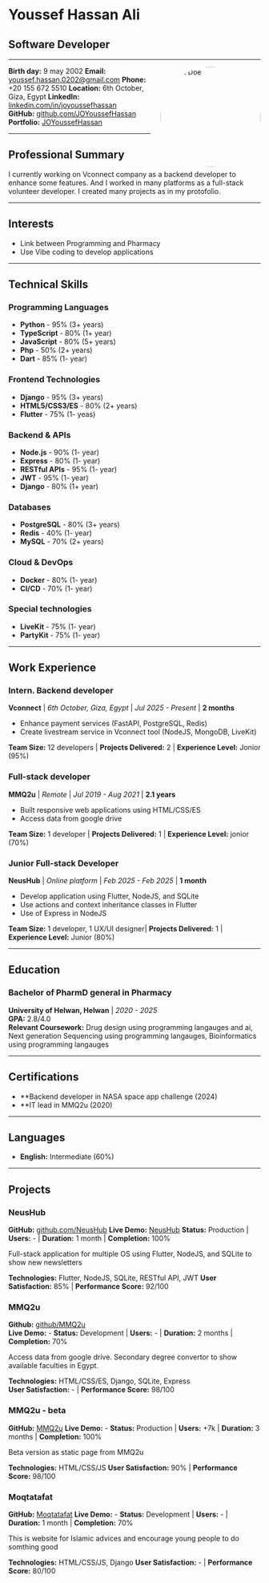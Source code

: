 <!--

-->

# Youssef Hassan Ali
## Software Developer

---

<img src="https://media.licdn.com/dms/image/v2/D4D03AQHt8uDrQks9pg/profile-displayphoto-shrink_400_400/B4DZWTnI7MHkAg-/0/1741938268535?e=1760572800&v=beta&t=NR67lY1gDq2V6D7qyfqFHmmOmE_hDlbdHkafLjtJL3I" alt="John Doe" width="200" style="border-radius: 50%; float: right; margin-left: 20px;"/>

**Birth day:** 9 may 2002
**Email:** youssef.hassan.0202@gmail.com
**Phone:** +20 155 672 5510
**Location:** 6th October, Giza, Egypt
**LinkedIn:** [linkedin.com/in/joyoussefhassan](https://linkedin.com/in/joyoussefhassan)  
**GitHub:** [github.com/JOYoussefHassan](https://github.com/JOYoussefHassan)  
**Portfolio:** [JOYoussefHassan](https://joyoussefhassan.github.io/JOYoussefHassan)

---

## Professional Summary

I currently working on Vconnect company as a backend developer to enhance some features. And I worked in many platforms as a full-stack volunteer developer. I created many projects as in my protofolio.

---

## Interests

- Link between Programming and Pharmacy
- Use Vibe coding to develop applications

---

## Technical Skills

### Programming Languages
- **Python** - 95% (3+ years)
- **TypeScript** - 80% (1+ year)
- **JavaScript** - 80% (5+ years)
- **Php** - 50% (2+ years)
- **Dart** - 85% (1- year)

### Frontend Technologies
- **Django** - 95% (3+ years)
- **HTML5/CSS3/ES** - 80% (2+ years)
- **Flutter** - 75% (1- yeas)

### Backend & APIs
- **Node.js** - 90% (1- year)
- **Express** - 80% (1- year)
- **RESTful APIs** - 95% (1- year)
- **JWT** - 95% (1- year)
- **Django** - 80% (1+ year)

### Databases
- **PostgreSQL** - 80% (3+ years)
- **Redis** - 40% (1- year)
- **MySQL** - 70% (2+ years)

### Cloud & DevOps
- **Docker** - 80% (1- year)
- **CI/CD** - 70% (1- year)

### Special technologies
- **LiveKit** - 75% (1- year)
- **PartyKit** - 75% (1- year)

---

## Work Experience

### Intern. Backend developer
**Vconnect** | *6th October, Giza, Egypt* | *Jul 2025 - Present* | **2 months**

- Enhance payment services (FastAPI, PostgreSQL, Redis)
- Create livestream service in Vconnect tool (NodeJS, MongoDB, LiveKit)

**Team Size:** 12 developers | **Projects Delivered:** 2 | **Experience Level:** Jonior (95%)

### Full-stack developer
**MMQ2u** | *Remote* | *Jul 2019 - Aug 2021* | **2.1 years**

- Built responsive web applications using HTML/CSS/ES
- Access data from google drive

**Team Size:** 1 developer | **Projects Delivered:** 1 | **Experience Level:** jonior (70%)

### Junior Full-stack Developer
**NeusHub** | *Online platform* | *Feb 2025 - Feb 2025* | **1 month**

- Develop application using Flutter, NodeJS, and SQLite
- Use actions and context inheritance classes in Flutter
- Use of Express in NodeJS

**Team Size:** 1 developer, 1 UX/UI designer| **Projects Delivered:** 1 | **Experience Level:** Junior (80%)

---

## Education

### Bachelor of PharmD general in Pharmacy
**University of Helwan, Helwan** | *2020 - 2025*  
**GPA:** 2.8/4.0  
**Relevant Coursework:** Drug design using programming langauges and ai, Next generation Sequencing using programming langauges, Bioinformatics using programming langauges

---

## Certifications

- **Backend developer in NASA space app challenge (2024)
- **IT lead in MMQ2u (2020)

---

## Languages

- **English:**  Intermediate (60%)

---

## Projects

### NeusHub
**GitHub:** [github.com/NeusHub](https://github.com/NeusHub) 
**Live Demo:** [NeusHub](https://neushub.github.io/flutter-front-end/)
**Status:** Production | **Users:** - | **Duration:** 1 month | **Completion:** 100%

Full-stack application for multiple OS using Flutter, NodeJS, and SQLite to show new newsletters

**Technologies:** Flutter, NodeJS, SQLite, RESTful API, JWT
**User Satisfaction:** 85% | **Performance Score:** 92/100

### MMQ2u
**Github:** [github/MMQ2u](https://github.com/MMQ4u/Django)  
**Live Demo:** -
**Status:** Development | **Users:** - | **Duration:** 2 months | **Completion:** 70%

Access data from google drive. Secondary degree convertor to show available faculties in Egypt.

**Technologies:** HTML/CSS/ES, Django, SQLite, Express  
**User Satisfaction:** - | **Performance Score:** 98/100

### MMQ2u - beta
**GitHub:** [MMQ2u](https://github.com/MMQ4u/MMQ4u.github.io) 
**Live Demo:** -
**Status:** Production | **Users:** +7k | **Duration:** 3 months | **Completion:** 100%

Beta version as static page from MMQ2u

**Technologies:** HTML/CSS/JS
**User Satisfaction:** 90% | **Performance Score:** 98/100

### Moqtatafat
**GitHub:** [Moqtatafat](https://github.com/Moqtatafat/django) 
**Live Demo:** -
**Status:** Development | **Users:** - | **Duration:** 1 month | **Completion:** 70%

This is website for Islamic advices and encourage young people to do somthing good

**Technologies:** HTML/CSS/JS, Django
**User Satisfaction:** - | **Performance Score:** 80/100
